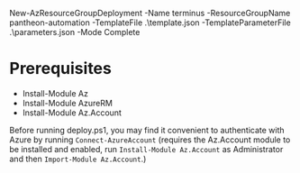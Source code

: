 

New-AzResourceGroupDeployment -Name terminus -ResourceGroupName pantheon-automation -TemplateFile .\template.json -TemplateParameterFile .\parameters.json -Mode Complete

# Prerequisites

- Install-Module Az
- Install-Module AzureRM
- Install-Module Az.Account

Before running deploy.ps1, you may find it convenient to authenticate with Azure by running 
`Connect-AzureAccount` (requires the Az.Account module to be installed and enabled, 
run `Install-Module Az.Account` as Administrator and then `Import-Module Az.Account`.)

